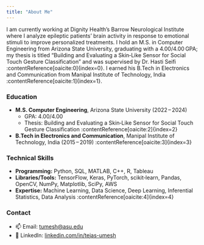```yaml
---
title: "About Me"
---
```


I am currently working at Dignity Health’s Barrow Neurological Institute where I analyze epileptic patients’ brain activity in response to emotional stimuli to improve personalized treatments. I hold an M.S. in Computer Engineering from Arizona State University, graduating with a 4.00/4.00 GPA; my thesis is titled “Building and Evaluating a Skin‑Like Sensor for Social Touch Gesture Classification” and was supervised by Dr. Hasti Seifi :contentReference[oaicite:0]{index=0}. I earned his B.Tech in Electronics and Communication from Manipal Institute of Technology, India :contentReference[oaicite:1]{index=1}.

### Education
- **M.S. Computer Engineering**, Arizona State University (2022 – 2024)  
  - GPA: 4.00/4.00  
  - Thesis: Building and Evaluating a Skin‑Like Sensor for Social Touch Gesture Classification :contentReference[oaicite:2]{index=2}  
- **B.Tech in Electronics and Communication**, Manipal Institute of Technology, India (2015 – 2019) :contentReference[oaicite:3]{index=3}

### Technical Skills
- **Programming:** Python, SQL, MATLAB, C++, R, Tableau  
- **Libraries/Tools:** TensorFlow, Keras, PyTorch, scikit‑learn, Pandas, OpenCV, NumPy, Matplotlib, SciPy, AWS  
- **Expertise:** Machine Learning, Data Science, Deep Learning, Inferential Statistics, Data Analysis :contentReference[oaicite:4]{index=4}

### Contact
- 📫 Email: tumesh@asu.edu  
- 🔗 LinkedIn: [linkedin.com/in/tejas-umesh](https://linkedin.com/in/tejas-umesh)
